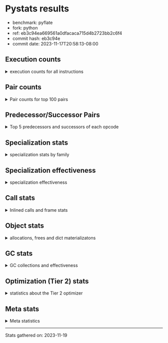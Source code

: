 
# Pystats results

- benchmark: pyflate
- fork: python
- ref: eb3c94ea669561a0dfacaca715d4b2723bb2c6f4
- commit hash: eb3c94e
- commit date: 2023-11-17T20:58:13-08:00

## Execution counts

<details>
<summary> execution counts for all instructions </summary>

|Name | Count | Self | Cumulative | Miss ratio | 
|---|---:|---:|---:|---:|
| LOAD_FAST | 866,089,720 | 22.6% | 22.6% |  |
| POP_JUMP_IF_FALSE | 278,345,100 | 7.3% | 29.9% |  |
| LOAD_CONST | 266,110,540 | 6.9% | 36.8% |  |
| LOAD_ATTR_INSTANCE_VALUE | 257,555,180 | 6.7% | 43.6% |  |
| COMPARE_OP_INT | 161,990,200 | 4.2% | 47.8% |  |
| BINARY_OP | 147,728,560 | 3.9% | 51.7% |  |
| LOAD_FAST_LOAD_FAST | 126,745,460 | 3.3% | 55.0% |  |
| SWAP | 124,784,320 | 3.3% | 58.2% |  |
| TO_BOOL_BOOL | 114,520,600 | 3.0% | 61.2% |  |
| COPY | 112,921,820 | 2.9% | 64.2% |  |
| ENTER_EXECUTOR | 111,133,260 | 2.9% | 67.1% |  |
| STORE_FAST | 110,580,680 | 2.9% | 70.0% |  |
| BINARY_OP_SUBTRACT_INT | 97,964,220 | 2.6% | 72.5% |  |
| BINARY_OP_ADD_INT | 92,625,620 | 2.4% | 74.9% |  |
| RESUME_CHECK | 86,106,840 | 2.2% | 77.2% | 0.0% |
| CALL_PY_EXACT_ARGS | 85,964,600 | 2.2% | 79.4% |  |
| RETURN_VALUE | 81,713,160 | 2.1% | 81.6% |  |
| LOAD_ATTR_METHOD_WITH_VALUES | 78,525,300 | 2.1% | 83.6% |  |
| POP_JUMP_IF_TRUE | 64,799,440 | 1.7% | 85.3% |  |
| BINARY_SUBSCR_LIST_INT | 64,462,060 | 1.7% | 87.0% |  |
| CALL_LIST_APPEND | 61,344,700 | 1.6% | 88.6% |  |
| STORE_SUBSCR_LIST_INT | 53,789,400 | 1.4% | 90.0% |  |
| STORE_ATTR_INSTANCE_VALUE | 46,240,980 | 1.2% | 91.2% |  |
| POP_TOP | 42,608,920 | 1.1% | 92.3% |  |
| LOAD_GLOBAL_BUILTIN | 35,904,960 | 0.9% | 93.2% |  |
| CALL_LEN | 29,801,160 | 0.8% | 94.0% |  |
| STORE_FAST_STORE_FAST | 26,987,600 | 0.7% | 94.7% |  |
| FOR_ITER | 26,922,820 | 0.7% | 95.4% |  |
| JUMP_BACKWARD | 26,922,500 | 0.7% | 96.1% |  |
| UNPACK_SEQUENCE_TWO_TUPLE | 26,917,320 | 0.7% | 96.8% |  |
| BINARY_SLICE | 24,352,660 | 0.6% | 97.5% |  |
| RETURN_CONST | 18,301,520 | 0.5% | 98.0% |  |
| UNARY_INVERT | 12,133,140 | 0.3% | 98.3% |  |
| LOAD_ATTR_METHOD_NO_DICT | 11,596,380 | 0.3% | 98.6% |  |
| LOAD_GLOBAL_MODULE | 7,445,520 | 0.2% | 98.8% |  |
| STORE_SLICE | 7,424,240 | 0.2% | 99.0% |  |
| NOP | 7,188,640 | 0.2% | 99.1% |  |
| JUMP_FORWARD | 6,697,060 | 0.2% | 99.3% |  |
| CALL_BUILTIN_O | 6,085,140 | 0.2% | 99.5% |  |
| LOAD_ATTR | 5,408,000 | 0.1% | 99.6% |  |
| TO_BOOL | 5,403,600 | 0.1% | 99.8% |  |
| CALL_METHOD_DESCRIPTOR_FAST | 5,401,620 | 0.1% | 99.9% |  |
| BINARY_SUBSCR | 2,140,900 | 0.1% | 100.0% |  |
| TO_BOOL_INT | 295,340 | 0.0% | 100.0% |  |
| GET_ITER | 247,660 | 0.0% | 100.0% |  |
| FOR_ITER_LIST | 242,260 | 0.0% | 100.0% |  |
| FOR_ITER_RANGE | 151,660 | 0.0% | 100.0% |  |
| BUILD_LIST | 82,120 | 0.0% | 100.0% |  |
| EXIT_INIT_CHECK | 71,120 | 0.0% | 100.0% |  |
| CALL_ALLOC_AND_ENTER_INIT | 71,120 | 0.0% | 100.0% |  |
| BUILD_TUPLE | 71,040 | 0.0% | 100.0% |  |
| INTERPRETER_EXIT | 70,640 | 0.0% | 100.0% |  |
| BINARY_OP_MULTIPLY_INT | 37,120 | 0.0% | 100.0% |  |
| CALL | 25,660 | 0.0% | 100.0% |  |
| CALL_BUILTIN_CLASS | 17,760 | 0.0% | 100.0% |  |
| CALL_BUILTIN_FAST | 11,960 | 0.0% | 100.0% |  |
| LIST_APPEND | 11,600 | 0.0% | 100.0% |  |
| LOAD_GLOBAL | 2,400 | 0.0% | 100.0% |  |
| COMPARE_OP | 1,860 | 0.0% | 100.0% |  |
| STORE_ATTR | 1,000 | 0.0% | 100.0% |  |
| RESUME | 540 | 0.0% | 100.0% | 18.5% |
| PUSH_NULL | 480 | 0.0% | 100.0% |  |
| CALL_KW | 480 | 0.0% | 100.0% |  |
| LOAD_DEREF | 240 | 0.0% | 100.0% |  |
| UNPACK_SEQUENCE | 240 | 0.0% | 100.0% |  |
| CALL_BUILTIN_FAST_WITH_KEYWORDS | 240 | 0.0% | 100.0% |  |
| LOAD_ATTR_MODULE | 240 | 0.0% | 100.0% |  |
| CALL_FUNCTION_EX | 160 | 0.0% | 100.0% |  |
| LOAD_FAST_AND_CLEAR | 160 | 0.0% | 100.0% |  |
| CALL_ISINSTANCE | 140 | 0.0% | 100.0% |  |
| CALL_METHOD_DESCRIPTOR_NOARGS | 120 | 0.0% | 100.0% |  |
| CALL_METHOD_DESCRIPTOR_O | 120 | 0.0% | 100.0% |  |
| STORE_SUBSCR | 80 | 0.0% | 100.0% |  |
| CALL_INTRINSIC_1 | 80 | 0.0% | 100.0% |  |
| COPY_FREE_VARS | 80 | 0.0% | 100.0% |  |
| LIST_EXTEND | 80 | 0.0% | 100.0% |  |
| LOAD_FAST_CHECK | 80 | 0.0% | 100.0% |  |
| BINARY_OP_SUBTRACT_FLOAT | 60 | 0.0% | 100.0% |  |
| COMPARE_OP_STR | 60 | 0.0% | 100.0% |  |


</details>

## Pair counts

<details>
<summary> Pair counts for top 100 pairs </summary>

|Pair | Count | Self | Cumulative | 
|---|---:|---:|---:|
| POP_JUMP_IF_FALSE LOAD_FAST | 225,297,800 | 5.9% | 5.9% |
| LOAD_FAST LOAD_ATTR_INSTANCE_VALUE | 187,501,180 | 4.9% | 10.8% |
| LOAD_ATTR_INSTANCE_VALUE LOAD_FAST | 144,448,380 | 3.8% | 14.6% |
| LOAD_FAST TO_BOOL_BOOL | 114,520,400 | 3.0% | 17.5% |
| TO_BOOL_BOOL POP_JUMP_IF_FALSE | 114,500,140 | 3.0% | 20.5% |
| COMPARE_OP_INT POP_JUMP_IF_FALSE | 104,667,720 | 2.7% | 23.3% |
| LOAD_FAST LOAD_CONST | 91,899,160 | 2.4% | 25.7% |
| CALL_PY_EXACT_ARGS RESUME_CHECK | 85,964,600 | 2.2% | 27.9% |
| STORE_FAST LOAD_FAST | 82,672,600 | 2.2% | 30.1% |
| LOAD_FAST LOAD_ATTR_METHOD_WITH_VALUES | 78,488,860 | 2.0% | 32.1% |
| LOAD_CONST BINARY_OP_ADD_INT | 77,146,700 | 2.0% | 34.1% |
| LOAD_FAST COMPARE_OP_INT | 68,054,320 | 1.8% | 35.9% |
| LOAD_ATTR_METHOD_WITH_VALUES LOAD_FAST | 67,517,120 | 1.8% | 37.7% |
| LOAD_CONST BINARY_OP_SUBTRACT_INT | 59,766,240 | 1.6% | 39.2% |
| ENTER_EXECUTOR POP_JUMP_IF_FALSE | 58,880,680 | 1.5% | 40.8% |
| LOAD_CONST LOAD_FAST | 57,589,120 | 1.5% | 42.3% |
| COMPARE_OP_INT POP_JUMP_IF_TRUE | 57,322,480 | 1.5% | 43.8% |
| ENTER_EXECUTOR CALL_LIST_APPEND | 49,659,500 | 1.3% | 45.1% |
| POP_JUMP_IF_TRUE ENTER_EXECUTOR | 47,507,860 | 1.2% | 46.3% |
| SWAP STORE_ATTR_INSTANCE_VALUE | 45,874,000 | 1.2% | 47.5% |
| LOAD_FAST COPY | 45,873,420 | 1.2% | 48.7% |
| COPY LOAD_ATTR_INSTANCE_VALUE | 45,873,180 | 1.2% | 49.9% |
| LOAD_FAST BINARY_OP | 45,628,820 | 1.2% | 51.1% |
| LOAD_FAST CALL_PY_EXACT_ARGS | 43,555,800 | 1.1% | 52.2% |
| BINARY_OP_ADD_INT SWAP | 43,101,020 | 1.1% | 53.4% |
| STORE_ATTR_INSTANCE_VALUE LOAD_FAST | 40,473,300 | 1.1% | 54.4% |
| RESUME_CHECK LOAD_CONST | 38,399,740 | 1.0% | 55.4% |
| LOAD_FAST BINARY_OP_SUBTRACT_INT | 38,160,540 | 1.0% | 56.4% |
| BINARY_OP LOAD_CONST | 38,154,600 | 1.0% | 57.4% |
| BINARY_OP_SUBTRACT_INT RETURN_VALUE | 38,154,520 | 1.0% | 58.4% |
| LOAD_GLOBAL_BUILTIN LOAD_FAST | 35,894,080 | 0.9% | 59.3% |
| BINARY_OP LOAD_FAST | 33,458,820 | 0.9% | 60.2% |
| RESUME_CHECK LOAD_FAST_LOAD_FAST | 31,430,480 | 0.8% | 61.0% |
| RETURN_VALUE STORE_FAST | 31,154,940 | 0.8% | 61.9% |
| POP_TOP LOAD_FAST | 30,091,560 | 0.8% | 62.6% |
| LOAD_FAST CALL_LEN | 29,800,980 | 0.8% | 63.4% |
| BINARY_OP_ADD_INT STORE_FAST | 29,091,500 | 0.8% | 64.2% |
| CALL_LIST_APPEND ENTER_EXECUTOR | 27,221,820 | 0.7% | 64.9% |
| UNPACK_SEQUENCE_TWO_TUPLE STORE_FAST_STORE_FAST | 26,916,860 | 0.7% | 65.6% |
| JUMP_BACKWARD FOR_ITER | 26,915,460 | 0.7% | 66.3% |
| FOR_ITER UNPACK_SEQUENCE_TWO_TUPLE | 26,915,120 | 0.7% | 67.0% |
| LOAD_FAST_LOAD_FAST BINARY_SUBSCR_LIST_INT | 26,895,040 | 0.7% | 67.7% |
| COPY COPY | 26,894,720 | 0.7% | 68.4% |
| LOAD_FAST_LOAD_FAST COPY | 26,894,720 | 0.7% | 69.1% |
| LOAD_FAST_LOAD_FAST LOAD_FAST_LOAD_FAST | 26,894,720 | 0.7% | 69.8% |
| STORE_FAST_STORE_FAST LOAD_FAST_LOAD_FAST | 26,894,720 | 0.7% | 70.5% |
| SWAP SWAP | 26,894,720 | 0.7% | 71.2% |
| BINARY_SUBSCR_LIST_INT LOAD_CONST | 26,894,700 | 0.7% | 71.9% |
| STORE_SUBSCR_LIST_INT JUMP_BACKWARD | 26,894,700 | 0.7% | 72.6% |
| STORE_SUBSCR_LIST_INT LOAD_FAST_LOAD_FAST | 26,894,700 | 0.7% | 73.3% |
| COPY BINARY_SUBSCR_LIST_INT | 26,894,680 | 0.7% | 74.0% |
| SWAP STORE_SUBSCR_LIST_INT | 26,894,680 | 0.7% | 74.7% |
| BINARY_SUBSCR_LIST_INT STORE_SUBSCR_LIST_INT | 26,894,680 | 0.7% | 75.4% |
| BINARY_OP_SUBTRACT_INT BINARY_OP | 26,033,920 | 0.7% | 76.1% |
| RETURN_VALUE BINARY_OP | 26,021,400 | 0.7% | 76.8% |
| LOAD_FAST LOAD_GLOBAL_BUILTIN | 24,407,640 | 0.6% | 77.4% |
| CALL_LEN COMPARE_OP_INT | 24,398,520 | 0.6% | 78.1% |
| LOAD_FAST LOAD_FAST | 24,383,360 | 0.6% | 78.7% |
| POP_JUMP_IF_FALSE ENTER_EXECUTOR | 24,264,980 | 0.6% | 79.3% |
| LOAD_FAST_LOAD_FAST LOAD_ATTR_INSTANCE_VALUE | 24,180,000 | 0.6% | 80.0% |
| LOAD_ATTR_INSTANCE_VALUE COMPARE_OP_INT | 24,176,040 | 0.6% | 80.6% |
| CALL_LIST_APPEND LOAD_FAST | 24,161,240 | 0.6% | 81.2% |
| LOAD_CONST COMPARE_OP_INT | 24,043,680 | 0.6% | 81.9% |
| LOAD_ATTR_INSTANCE_VALUE CALL_PY_EXACT_ARGS | 23,723,420 | 0.6% | 82.5% |
| RETURN_CONST POP_TOP | 18,230,320 | 0.5% | 83.0% |
| LOAD_FAST RETURN_VALUE | 17,666,680 | 0.5% | 83.4% |
| BINARY_OP SWAP | 17,534,820 | 0.5% | 83.9% |
| POP_JUMP_IF_TRUE LOAD_FAST | 17,269,520 | 0.5% | 84.3% |
| BINARY_OP STORE_FAST | 16,937,300 | 0.4% | 84.8% |
| RESUME_CHECK LOAD_FAST | 16,275,200 | 0.4% | 85.2% |
| POP_JUMP_IF_FALSE LOAD_CONST | 14,872,960 | 0.4% | 85.6% |
| BINARY_SLICE BINARY_OP | 14,848,480 | 0.4% | 86.0% |
| LOAD_ATTR_INSTANCE_VALUE STORE_FAST | 13,894,380 | 0.4% | 86.3% |
| BINARY_OP RETURN_VALUE | 13,888,360 | 0.4% | 86.7% |
| SWAP COPY | 13,258,800 | 0.3% | 87.0% |
| COPY COMPARE_OP_INT | 13,258,560 | 0.3% | 87.4% |
| LOAD_FAST_LOAD_FAST LOAD_FAST | 12,349,400 | 0.3% | 87.7% |
| RETURN_VALUE LOAD_FAST | 12,203,700 | 0.3% | 88.0% |
| UNARY_INVERT BINARY_OP | 12,133,140 | 0.3% | 88.3% |
| BINARY_OP UNARY_INVERT | 12,133,140 | 0.3% | 88.7% |
| BINARY_OP_SUBTRACT_INT SWAP | 12,133,120 | 0.3% | 89.0% |
| LOAD_ATTR_INSTANCE_VALUE BINARY_OP | 12,133,120 | 0.3% | 89.3% |
| STORE_FAST LOAD_CONST | 12,115,400 | 0.3% | 89.6% |
| LOAD_FAST SWAP | 11,862,640 | 0.3% | 89.9% |
| RETURN_VALUE POP_TOP | 11,861,920 | 0.3% | 90.2% |
| POP_TOP RETURN_VALUE | 11,861,680 | 0.3% | 90.5% |
| SWAP POP_TOP | 11,861,680 | 0.3% | 90.8% |
| LOAD_ATTR_INSTANCE_VALUE SWAP | 11,861,660 | 0.3% | 91.2% |
| LOAD_FAST LOAD_ATTR_METHOD_NO_DICT | 11,595,980 | 0.3% | 91.5% |
| LOAD_ATTR_METHOD_NO_DICT LOAD_FAST | 11,594,320 | 0.3% | 91.8% |
| LOAD_ATTR_INSTANCE_VALUE LOAD_CONST | 10,804,000 | 0.3% | 92.0% |
| LOAD_ATTR_INSTANCE_VALUE LOAD_GLOBAL_BUILTIN | 10,803,080 | 0.3% | 92.3% |
| LOAD_CONST BINARY_OP | 10,100,660 | 0.3% | 92.6% |
| BINARY_OP_ADD_INT BINARY_SLICE | 9,503,620 | 0.2% | 92.8% |
| LOAD_FAST_LOAD_FAST LOAD_CONST | 8,820,340 | 0.2% | 93.1% |
| LOAD_CONST LOAD_CONST | 7,431,140 | 0.2% | 93.3% |
| LOAD_CONST BINARY_SLICE | 7,424,720 | 0.2% | 93.5% |
| BINARY_SUBSCR_LIST_INT STORE_FAST | 7,424,580 | 0.2% | 93.7% |
| BINARY_SLICE LOAD_FAST | 7,424,240 | 0.2% | 93.8% |
| STORE_SLICE RETURN_CONST | 7,424,240 | 0.2% | 94.0% |


</details>

## Predecessor/Successor Pairs

<details>
<summary> Top 5 predecessors and successors of each opcode </summary>

### BINARY_SLICE

<details>
<summary> Successors and predecessors for BINARY_SLICE </summary>

|Predecessors | Count | Percentage | 
|---|---:|---:|
| BINARY_OP_ADD_INT | 9,503,620 | 39.0% |
| LOAD_CONST | 7,424,720 | 30.5% |
| LOAD_FAST | 7,424,240 | 30.5% |
| BINARY_OP | 80 | 0.0% |

|Successors | Count | Percentage | 
|---|---:|---:|
| BINARY_OP | 14,848,480 | 61.0% |
| LOAD_FAST | 7,424,240 | 30.5% |
| CALL_LIST_APPEND | 712,700 | 2.9% |
| CALL_BUILTIN_O | 683,320 | 2.8% |
| LOAD_GLOBAL_BUILTIN | 683,320 | 2.8% |


</details>

### STORE_SLICE

<details>
<summary> Successors and predecessors for STORE_SLICE </summary>

|Predecessors | Count | Percentage | 
|---|---:|---:|
| LOAD_CONST | 7,424,240 | 100.0% |

|Successors | Count | Percentage | 
|---|---:|---:|
| RETURN_CONST | 7,424,240 | 100.0% |


</details>

### CACHE

<details>
<summary> Successors and predecessors for CACHE </summary>

|Successors | Count | Percentage | 
|---|---:|---:|
| RESUME_CHECK | 70,560 | 99.9% |
| RESUME | 80 | 0.1% |


</details>

### BINARY_SUBSCR

<details>
<summary> Successors and predecessors for BINARY_SUBSCR </summary>

|Predecessors | Count | Percentage | 
|---|---:|---:|
| BINARY_OP_ADD_INT | 2,138,580 | 99.9% |
| BINARY_SUBSCR | 1,120 | 0.1% |
| LOAD_FAST_LOAD_FAST | 480 | 0.0% |
| LOAD_FAST | 440 | 0.0% |
| LOAD_CONST | 120 | 0.0% |

|Successors | Count | Percentage | 
|---|---:|---:|
| SWAP | 1,396,160 | 65.2% |
| COMPARE_OP_INT | 742,440 | 34.7% |
| BINARY_SUBSCR | 1,120 | 0.1% |
| LOAD_FAST | 420 | 0.0% |
| CALL_LIST_APPEND | 360 | 0.0% |


</details>

### EXIT_INIT_CHECK

<details>
<summary> Successors and predecessors for EXIT_INIT_CHECK </summary>

|Predecessors | Count | Percentage | 
|---|---:|---:|
| RETURN_CONST | 71,120 | 100.0% |

|Successors | Count | Percentage | 
|---|---:|---:|
| RETURN_VALUE | 71,120 | 100.0% |


</details>

### GET_ITER

<details>
<summary> Successors and predecessors for GET_ITER </summary>

|Predecessors | Count | Percentage | 
|---|---:|---:|
| LOAD_ATTR_INSTANCE_VALUE | 238,820 | 96.4% |
| CALL_BUILTIN_CLASS | 7,960 | 3.2% |
| BINARY_SLICE | 480 | 0.2% |
| CALL | 180 | 0.1% |
| LOAD_FAST | 160 | 0.1% |

|Successors | Count | Percentage | 
|---|---:|---:|
| FOR_ITER_LIST | 239,340 | 96.6% |
| FOR_ITER_RANGE | 7,900 | 3.2% |
| FOR_ITER | 340 | 0.1% |
| LOAD_FAST_AND_CLEAR | 80 | 0.0% |


</details>

### INTERPRETER_EXIT

<details>
<summary> Successors and predecessors for INTERPRETER_EXIT </summary>

|Predecessors | Count | Percentage | 
|---|---:|---:|
| RETURN_VALUE | 70,560 | 99.9% |
| RETURN_CONST | 80 | 0.1% |


</details>

### NOP

<details>
<summary> Successors and predecessors for NOP </summary>

|Predecessors | Count | Percentage | 
|---|---:|---:|
| CALL_LIST_APPEND | 7,186,940 | 100.0% |
| POP_JUMP_IF_FALSE | 1,120 | 0.0% |
| JUMP_BACKWARD | 320 | 0.0% |
| STORE_FAST | 160 | 0.0% |
| POP_TOP | 100 | 0.0% |

|Successors | Count | Percentage | 
|---|---:|---:|
| ENTER_EXECUTOR | 7,186,620 | 100.0% |
| LOAD_FAST | 1,600 | 0.0% |
| JUMP_BACKWARD | 340 | 0.0% |
| LOAD_DEREF | 80 | 0.0% |


</details>

### POP_TOP

<details>
<summary> Successors and predecessors for POP_TOP </summary>

|Predecessors | Count | Percentage | 
|---|---:|---:|
| RETURN_CONST | 18,230,320 | 42.8% |
| RETURN_VALUE | 11,861,920 | 27.8% |
| SWAP | 11,861,680 | 27.8% |
| POP_JUMP_IF_FALSE | 653,620 | 1.5% |
| CALL_KW | 480 | 0.0% |

|Successors | Count | Percentage | 
|---|---:|---:|
| LOAD_FAST | 30,091,560 | 70.6% |
| RETURN_VALUE | 11,861,680 | 27.8% |
| JUMP_FORWARD | 654,260 | 1.5% |
| RETURN_CONST | 560 | 0.0% |
| LOAD_FAST_LOAD_FAST | 480 | 0.0% |


</details>

### PUSH_NULL

<details>
<summary> Successors and predecessors for PUSH_NULL </summary>

|Predecessors | Count | Percentage | 
|---|---:|---:|
| LOAD_ATTR_MODULE | 240 | 50.0% |
| LOAD_DEREF | 160 | 33.3% |
| LOAD_ATTR | 80 | 16.7% |

|Successors | Count | Percentage | 
|---|---:|---:|
| CALL | 240 | 50.0% |
| LOAD_FAST | 160 | 33.3% |
| LOAD_FAST_CHECK | 80 | 16.7% |


</details>

### RETURN_VALUE

<details>
<summary> Successors and predecessors for RETURN_VALUE </summary>

|Predecessors | Count | Percentage | 
|---|---:|---:|
| BINARY_OP_SUBTRACT_INT | 38,154,520 | 46.7% |
| LOAD_FAST | 17,666,680 | 21.6% |
| BINARY_OP | 13,888,360 | 17.0% |
| POP_TOP | 11,861,680 | 14.5% |
| EXIT_INIT_CHECK | 71,120 | 0.1% |

|Successors | Count | Percentage | 
|---|---:|---:|
| STORE_FAST | 31,154,940 | 38.1% |
| BINARY_OP | 26,021,400 | 31.8% |
| LOAD_FAST | 12,203,700 | 14.9% |
| POP_TOP | 11,861,920 | 14.5% |
| TO_BOOL_INT | 292,480 | 0.4% |


</details>

### STORE_SUBSCR

<details>
<summary> Successors and predecessors for STORE_SUBSCR </summary>

|Predecessors | Count | Percentage | 
|---|---:|---:|
| SWAP | 40 | 50.0% |
| BINARY_SUBSCR | 20 | 25.0% |
| BINARY_SUBSCR_LIST_INT | 20 | 25.0% |

|Successors | Count | Percentage | 
|---|---:|---:|
| STORE_SUBSCR_LIST_INT | 40 | 50.0% |
| JUMP_BACKWARD | 20 | 25.0% |
| LOAD_FAST_LOAD_FAST | 20 | 25.0% |


</details>

### TO_BOOL

<details>
<summary> Successors and predecessors for TO_BOOL </summary>

|Predecessors | Count | Percentage | 
|---|---:|---:|
| LOAD_FAST | 5,401,780 | 100.0% |
| TO_BOOL | 1,500 | 0.0% |
| RETURN_VALUE | 160 | 0.0% |
| BINARY_OP | 80 | 0.0% |
| CALL | 40 | 0.0% |

|Successors | Count | Percentage | 
|---|---:|---:|
| POP_JUMP_IF_TRUE | 5,401,600 | 100.0% |
| TO_BOOL | 1,500 | 0.0% |
| POP_JUMP_IF_FALSE | 240 | 0.0% |
| TO_BOOL_INT | 180 | 0.0% |
| TO_BOOL_BOOL | 80 | 0.0% |


</details>

### UNARY_INVERT

<details>
<summary> Successors and predecessors for UNARY_INVERT </summary>

|Predecessors | Count | Percentage | 
|---|---:|---:|
| BINARY_OP | 12,133,140 | 100.0% |

|Successors | Count | Percentage | 
|---|---:|---:|
| BINARY_OP | 12,133,140 | 100.0% |


</details>

### BINARY_OP

<details>
<summary> Successors and predecessors for BINARY_OP </summary>

|Predecessors | Count | Percentage | 
|---|---:|---:|
| LOAD_FAST | 45,628,820 | 30.9% |
| BINARY_OP_SUBTRACT_INT | 26,033,920 | 17.6% |
| RETURN_VALUE | 26,021,400 | 17.6% |
| BINARY_SLICE | 14,848,480 | 10.1% |
| UNARY_INVERT | 12,133,140 | 8.2% |

|Successors | Count | Percentage | 
|---|---:|---:|
| LOAD_CONST | 38,154,600 | 25.8% |
| LOAD_FAST | 33,458,820 | 22.6% |
| SWAP | 17,534,820 | 11.9% |
| STORE_FAST | 16,937,300 | 11.5% |
| RETURN_VALUE | 13,888,360 | 9.4% |


</details>

### BUILD_LIST

<details>
<summary> Successors and predecessors for BUILD_LIST </summary>

|Predecessors | Count | Percentage | 
|---|---:|---:|
| LOAD_FAST_LOAD_FAST | 71,040 | 86.5% |
| CALL_BUILTIN_CLASS | 8,700 | 10.6% |
| STORE_FAST | 680 | 0.8% |
| RESUME_CHECK | 580 | 0.7% |
| BUILD_TUPLE | 480 | 0.6% |

|Successors | Count | Percentage | 
|---|---:|---:|
| BINARY_OP | 80,240 | 97.7% |
| STORE_FAST | 1,560 | 1.9% |
| LOAD_CONST | 80 | 0.1% |
| LOAD_DEREF | 80 | 0.1% |
| SWAP | 80 | 0.1% |


</details>

### BUILD_TUPLE

<details>
<summary> Successors and predecessors for BUILD_TUPLE </summary>

|Predecessors | Count | Percentage | 
|---|---:|---:|
| LOAD_ATTR_INSTANCE_VALUE | 70,540 | 99.3% |
| LOAD_CONST | 480 | 0.7% |
| LOAD_ATTR | 20 | 0.0% |

|Successors | Count | Percentage | 
|---|---:|---:|
| RETURN_VALUE | 70,560 | 99.3% |
| BUILD_LIST | 480 | 0.7% |


</details>

### CALL

<details>
<summary> Successors and predecessors for CALL </summary>

|Predecessors | Count | Percentage | 
|---|---:|---:|
| ENTER_EXECUTOR | 20,080 | 78.3% |
| LOAD_FAST | 2,160 | 8.4% |
| LOAD_CONST | 1,080 | 4.2% |
| CALL | 520 | 2.0% |
| CALL_BUILTIN_FAST | 380 | 1.5% |

|Successors | Count | Percentage | 
|---|---:|---:|
| CALL_LIST_APPEND | 20,620 | 80.4% |
| CALL_PY_EXACT_ARGS | 860 | 3.4% |
| CALL_BUILTIN_CLASS | 740 | 2.9% |
| CALL | 520 | 2.0% |
| RESUME_CHECK | 440 | 1.7% |


</details>

### CALL_FUNCTION_EX

<details>
<summary> Successors and predecessors for CALL_FUNCTION_EX </summary>

|Predecessors | Count | Percentage | 
|---|---:|---:|
| CALL_INTRINSIC_1 | 80 | 50.0% |
| LOAD_FAST | 80 | 50.0% |

|Successors | Count | Percentage | 
|---|---:|---:|
| COPY_FREE_VARS | 80 | 50.0% |
| RESUME_CHECK | 60 | 37.5% |
| RESUME | 20 | 12.5% |


</details>

### CALL_INTRINSIC_1

<details>
<summary> Successors and predecessors for CALL_INTRINSIC_1 </summary>

|Predecessors | Count | Percentage | 
|---|---:|---:|
| LIST_EXTEND | 80 | 100.0% |

|Successors | Count | Percentage | 
|---|---:|---:|
| CALL_FUNCTION_EX | 80 | 100.0% |


</details>

### CALL_KW

<details>
<summary> Successors and predecessors for CALL_KW </summary>

|Predecessors | Count | Percentage | 
|---|---:|---:|
| LOAD_CONST | 480 | 100.0% |

|Successors | Count | Percentage | 
|---|---:|---:|
| POP_TOP | 480 | 100.0% |


</details>

### COMPARE_OP

<details>
<summary> Successors and predecessors for COMPARE_OP </summary>

|Predecessors | Count | Percentage | 
|---|---:|---:|
| LOAD_CONST | 840 | 45.2% |
| COPY | 240 | 12.9% |
| LOAD_FAST | 160 | 8.6% |
| CALL | 100 | 5.4% |
| LOAD_ATTR | 100 | 5.4% |

|Successors | Count | Percentage | 
|---|---:|---:|
| POP_JUMP_IF_FALSE | 920 | 49.5% |
| COMPARE_OP_INT | 760 | 40.9% |
| POP_JUMP_IF_TRUE | 100 | 5.4% |
| COMPARE_OP | 60 | 3.2% |
| COMPARE_OP_STR | 20 | 1.1% |


</details>

### COPY

<details>
<summary> Successors and predecessors for COPY </summary>

|Predecessors | Count | Percentage | 
|---|---:|---:|
| LOAD_FAST | 45,873,420 | 40.6% |
| COPY | 26,894,720 | 23.8% |
| LOAD_FAST_LOAD_FAST | 26,894,720 | 23.8% |
| SWAP | 13,258,800 | 11.7% |
| RETURN_VALUE | 80 | 0.0% |

|Successors | Count | Percentage | 
|---|---:|---:|
| LOAD_ATTR_INSTANCE_VALUE | 45,873,180 | 40.6% |
| COPY | 26,894,720 | 23.8% |
| BINARY_SUBSCR_LIST_INT | 26,894,680 | 23.8% |
| COMPARE_OP_INT | 13,258,560 | 11.7% |
| COMPARE_OP | 240 | 0.0% |


</details>

### COPY_FREE_VARS

<details>
<summary> Successors and predecessors for COPY_FREE_VARS </summary>

|Predecessors | Count | Percentage | 
|---|---:|---:|
| CALL_FUNCTION_EX | 80 | 100.0% |

|Successors | Count | Percentage | 
|---|---:|---:|
| RESUME_CHECK | 60 | 75.0% |
| RESUME | 20 | 25.0% |


</details>

### ENTER_EXECUTOR

<details>
<summary> Successors and predecessors for ENTER_EXECUTOR </summary>

|Predecessors | Count | Percentage | 
|---|---:|---:|
| POP_JUMP_IF_TRUE | 47,507,860 | 42.7% |
| CALL_LIST_APPEND | 27,221,820 | 24.5% |
| POP_JUMP_IF_FALSE | 24,264,980 | 21.8% |
| NOP | 7,186,620 | 6.5% |
| STORE_FAST | 4,750,900 | 4.3% |

|Successors | Count | Percentage | 
|---|---:|---:|
| POP_JUMP_IF_FALSE | 58,880,680 | 53.0% |
| CALL_LIST_APPEND | 49,659,500 | 44.7% |
| POP_JUMP_IF_TRUE | 2,054,800 | 1.8% |
| FOR_ITER_RANGE | 141,440 | 0.1% |
| ENTER_EXECUTOR | 125,320 | 0.1% |


</details>

### FOR_ITER

<details>
<summary> Successors and predecessors for FOR_ITER </summary>

|Predecessors | Count | Percentage | 
|---|---:|---:|
| JUMP_BACKWARD | 26,915,460 | 100.0% |
| FOR_ITER | 6,940 | 0.0% |
| GET_ITER | 340 | 0.0% |
| SWAP | 80 | 0.0% |

|Successors | Count | Percentage | 
|---|---:|---:|
| UNPACK_SEQUENCE_TWO_TUPLE | 26,915,120 | 100.0% |
| FOR_ITER | 6,940 | 0.0% |
| STORE_FAST | 320 | 0.0% |
| FOR_ITER_RANGE | 160 | 0.0% |
| UNPACK_SEQUENCE | 100 | 0.0% |


</details>

### JUMP_BACKWARD

<details>
<summary> Successors and predecessors for JUMP_BACKWARD </summary>

|Predecessors | Count | Percentage | 
|---|---:|---:|
| STORE_SUBSCR_LIST_INT | 26,894,700 | 99.9% |
| LIST_APPEND | 11,600 | 0.0% |
| POP_JUMP_IF_TRUE | 9,900 | 0.0% |
| POP_JUMP_IF_FALSE | 2,040 | 0.0% |
| CALL_LIST_APPEND | 1,600 | 0.0% |

|Successors | Count | Percentage | 
|---|---:|---:|
| FOR_ITER | 26,915,460 | 100.0% |
| FOR_ITER_RANGE | 2,160 | 0.0% |
| FOR_ITER_LIST | 1,820 | 0.0% |
| LOAD_FAST | 1,360 | 0.0% |
| LOAD_FAST_LOAD_FAST | 960 | 0.0% |


</details>

### JUMP_FORWARD

<details>
<summary> Successors and predecessors for JUMP_FORWARD </summary>

|Predecessors | Count | Percentage | 
|---|---:|---:|
| POP_JUMP_IF_FALSE | 5,359,360 | 80.0% |
| STORE_FAST | 683,440 | 10.2% |
| POP_TOP | 654,260 | 9.8% |

|Successors | Count | Percentage | 
|---|---:|---:|
| LOAD_FAST | 6,696,740 | 100.0% |
| BUILD_LIST | 80 | 0.0% |
| JUMP_BACKWARD | 80 | 0.0% |
| LOAD_CONST | 80 | 0.0% |
| LOAD_GLOBAL | 40 | 0.0% |


</details>

### LIST_APPEND

<details>
<summary> Successors and predecessors for LIST_APPEND </summary>

|Predecessors | Count | Percentage | 
|---|---:|---:|
| CALL_BUILTIN_FAST | 11,580 | 99.8% |
| CALL | 20 | 0.2% |

|Successors | Count | Percentage | 
|---|---:|---:|
| JUMP_BACKWARD | 11,600 | 100.0% |


</details>

### LIST_EXTEND

<details>
<summary> Successors and predecessors for LIST_EXTEND </summary>

|Predecessors | Count | Percentage | 
|---|---:|---:|
| LOAD_DEREF | 80 | 100.0% |

|Successors | Count | Percentage | 
|---|---:|---:|
| CALL_INTRINSIC_1 | 80 | 100.0% |


</details>

### LOAD_ATTR

<details>
<summary> Successors and predecessors for LOAD_ATTR </summary>

|Predecessors | Count | Percentage | 
|---|---:|---:|
| LOAD_ATTR_INSTANCE_VALUE | 5,401,560 | 99.9% |
| LOAD_FAST | 3,080 | 0.1% |
| LOAD_ATTR | 1,680 | 0.0% |
| LOAD_GLOBAL_MODULE | 1,000 | 0.0% |
| COPY | 240 | 0.0% |

|Successors | Count | Percentage | 
|---|---:|---:|
| LOAD_FAST | 5,402,340 | 99.9% |
| LOAD_ATTR | 1,680 | 0.0% |
| LOAD_CONST | 980 | 0.0% |
| LOAD_ATTR_INSTANCE_VALUE | 820 | 0.0% |
| LOAD_ATTR_METHOD_WITH_VALUES | 640 | 0.0% |


</details>

### LOAD_CONST

<details>
<summary> Successors and predecessors for LOAD_CONST </summary>

|Predecessors | Count | Percentage | 
|---|---:|---:|
| LOAD_FAST | 91,899,160 | 34.5% |
| RESUME_CHECK | 38,399,740 | 14.4% |
| BINARY_OP | 38,154,600 | 14.3% |
| BINARY_SUBSCR_LIST_INT | 26,894,700 | 10.1% |
| POP_JUMP_IF_FALSE | 14,872,960 | 5.6% |

|Successors | Count | Percentage | 
|---|---:|---:|
| BINARY_OP_ADD_INT | 77,146,700 | 29.0% |
| BINARY_OP_SUBTRACT_INT | 59,766,240 | 22.5% |
| LOAD_FAST | 57,589,120 | 21.6% |
| COMPARE_OP_INT | 24,043,680 | 9.0% |
| BINARY_OP | 10,100,660 | 3.8% |


</details>

### LOAD_DEREF

<details>
<summary> Successors and predecessors for LOAD_DEREF </summary>

|Predecessors | Count | Percentage | 
|---|---:|---:|
| NOP | 80 | 33.3% |
| BUILD_LIST | 80 | 33.3% |
| RESUME_CHECK | 60 | 25.0% |
| RESUME | 20 | 8.3% |

|Successors | Count | Percentage | 
|---|---:|---:|
| PUSH_NULL | 160 | 66.7% |
| LIST_EXTEND | 80 | 33.3% |


</details>

### LOAD_FAST

<details>
<summary> Successors and predecessors for LOAD_FAST </summary>

|Predecessors | Count | Percentage | 
|---|---:|---:|
| POP_JUMP_IF_FALSE | 225,297,800 | 26.0% |
| LOAD_ATTR_INSTANCE_VALUE | 144,448,380 | 16.7% |
| STORE_FAST | 82,672,600 | 9.5% |
| LOAD_ATTR_METHOD_WITH_VALUES | 67,517,120 | 7.8% |
| LOAD_CONST | 57,589,120 | 6.6% |

|Successors | Count | Percentage | 
|---|---:|---:|
| LOAD_ATTR_INSTANCE_VALUE | 187,501,180 | 21.6% |
| TO_BOOL_BOOL | 114,520,400 | 13.2% |
| LOAD_CONST | 91,899,160 | 10.6% |
| LOAD_ATTR_METHOD_WITH_VALUES | 78,488,860 | 9.1% |
| COMPARE_OP_INT | 68,054,320 | 7.9% |


</details>

### LOAD_FAST_AND_CLEAR

<details>
<summary> Successors and predecessors for LOAD_FAST_AND_CLEAR </summary>

|Predecessors | Count | Percentage | 
|---|---:|---:|
| GET_ITER | 80 | 50.0% |
| LOAD_FAST_AND_CLEAR | 80 | 50.0% |

|Successors | Count | Percentage | 
|---|---:|---:|
| LOAD_FAST_AND_CLEAR | 80 | 50.0% |
| SWAP | 80 | 50.0% |


</details>

### LOAD_FAST_CHECK

<details>
<summary> Successors and predecessors for LOAD_FAST_CHECK </summary>

|Predecessors | Count | Percentage | 
|---|---:|---:|
| PUSH_NULL | 80 | 100.0% |

|Successors | Count | Percentage | 
|---|---:|---:|
| CALL | 40 | 50.0% |
| CALL_BUILTIN_FAST_WITH_KEYWORDS | 40 | 50.0% |


</details>

### LOAD_FAST_LOAD_FAST

<details>
<summary> Successors and predecessors for LOAD_FAST_LOAD_FAST </summary>

|Predecessors | Count | Percentage | 
|---|---:|---:|
| RESUME_CHECK | 31,430,480 | 24.8% |
| LOAD_FAST_LOAD_FAST | 26,894,720 | 21.2% |
| STORE_FAST_STORE_FAST | 26,894,720 | 21.2% |
| STORE_SUBSCR_LIST_INT | 26,894,700 | 21.2% |
| BINARY_OP | 7,424,240 | 5.9% |

|Successors | Count | Percentage | 
|---|---:|---:|
| BINARY_SUBSCR_LIST_INT | 26,895,040 | 21.2% |
| COPY | 26,894,720 | 21.2% |
| LOAD_FAST_LOAD_FAST | 26,894,720 | 21.2% |
| LOAD_ATTR_INSTANCE_VALUE | 24,180,000 | 19.1% |
| LOAD_FAST | 12,349,400 | 9.7% |


</details>

### LOAD_GLOBAL

<details>
<summary> Successors and predecessors for LOAD_GLOBAL </summary>

|Predecessors | Count | Percentage | 
|---|---:|---:|
| STORE_FAST | 800 | 33.3% |
| LOAD_FAST | 320 | 13.3% |
| POP_JUMP_IF_FALSE | 240 | 10.0% |
| LOAD_ATTR | 100 | 4.2% |
| LOAD_GLOBAL | 100 | 4.2% |

|Successors | Count | Percentage | 
|---|---:|---:|
| LOAD_GLOBAL_BUILTIN | 740 | 30.8% |
| LOAD_FAST | 680 | 28.3% |
| LOAD_GLOBAL_MODULE | 460 | 19.2% |
| LOAD_FAST_LOAD_FAST | 160 | 6.7% |
| LOAD_ATTR | 120 | 5.0% |


</details>

### POP_JUMP_IF_FALSE

<details>
<summary> Successors and predecessors for POP_JUMP_IF_FALSE </summary>

|Predecessors | Count | Percentage | 
|---|---:|---:|
| TO_BOOL_BOOL | 114,500,140 | 41.1% |
| COMPARE_OP_INT | 104,667,720 | 37.6% |
| ENTER_EXECUTOR | 58,880,680 | 21.2% |
| TO_BOOL_INT | 295,340 | 0.1% |
| COMPARE_OP | 920 | 0.0% |

|Successors | Count | Percentage | 
|---|---:|---:|
| LOAD_FAST | 225,297,800 | 80.9% |
| ENTER_EXECUTOR | 24,264,980 | 8.7% |
| LOAD_CONST | 14,872,960 | 5.3% |
| RETURN_CONST | 5,402,160 | 1.9% |
| JUMP_FORWARD | 5,359,360 | 1.9% |


</details>

### POP_JUMP_IF_TRUE

<details>
<summary> Successors and predecessors for POP_JUMP_IF_TRUE </summary>

|Predecessors | Count | Percentage | 
|---|---:|---:|
| COMPARE_OP_INT | 57,322,480 | 88.5% |
| TO_BOOL | 5,401,600 | 8.3% |
| ENTER_EXECUTOR | 2,054,800 | 3.2% |
| TO_BOOL_BOOL | 20,460 | 0.0% |
| COMPARE_OP | 100 | 0.0% |

|Successors | Count | Percentage | 
|---|---:|---:|
| ENTER_EXECUTOR | 47,507,860 | 73.3% |
| LOAD_FAST | 17,269,520 | 26.7% |
| LOAD_GLOBAL_MODULE | 11,600 | 0.0% |
| JUMP_BACKWARD | 9,900 | 0.0% |
| POP_TOP | 480 | 0.0% |


</details>

### RETURN_CONST

<details>
<summary> Successors and predecessors for RETURN_CONST </summary>

|Predecessors | Count | Percentage | 
|---|---:|---:|
| STORE_SLICE | 7,424,240 | 40.6% |
| STORE_ATTR_INSTANCE_VALUE | 5,473,500 | 29.9% |
| POP_JUMP_IF_FALSE | 5,402,160 | 29.5% |
| FOR_ITER_LIST | 960 | 0.0% |
| POP_TOP | 560 | 0.0% |

|Successors | Count | Percentage | 
|---|---:|---:|
| POP_TOP | 18,230,320 | 99.6% |
| EXIT_INIT_CHECK | 71,120 | 0.4% |
| INTERPRETER_EXIT | 80 | 0.0% |


</details>

### STORE_ATTR

<details>
<summary> Successors and predecessors for STORE_ATTR </summary>

|Predecessors | Count | Percentage | 
|---|---:|---:|
| LOAD_FAST | 560 | 56.0% |
| SWAP | 240 | 24.0% |
| LOAD_FAST_LOAD_FAST | 200 | 20.0% |

|Successors | Count | Percentage | 
|---|---:|---:|
| STORE_ATTR_INSTANCE_VALUE | 500 | 50.0% |
| LOAD_FAST | 220 | 22.0% |
| LOAD_CONST | 100 | 10.0% |
| RETURN_CONST | 100 | 10.0% |
| JUMP_BACKWARD | 40 | 4.0% |


</details>

### STORE_FAST

<details>
<summary> Successors and predecessors for STORE_FAST </summary>

|Predecessors | Count | Percentage | 
|---|---:|---:|
| RETURN_VALUE | 31,154,940 | 28.2% |
| BINARY_OP_ADD_INT | 29,091,500 | 26.3% |
| BINARY_OP | 16,937,300 | 15.3% |
| LOAD_ATTR_INSTANCE_VALUE | 13,894,380 | 12.6% |
| BINARY_SUBSCR_LIST_INT | 7,424,580 | 6.7% |

|Successors | Count | Percentage | 
|---|---:|---:|
| LOAD_FAST | 82,672,600 | 74.8% |
| LOAD_CONST | 12,115,400 | 11.0% |
| LOAD_GLOBAL_MODULE | 7,187,800 | 6.5% |
| ENTER_EXECUTOR | 4,750,900 | 4.3% |
| LOAD_FAST_LOAD_FAST | 3,159,560 | 2.9% |


</details>

### STORE_FAST_STORE_FAST

<details>
<summary> Successors and predecessors for STORE_FAST_STORE_FAST </summary>

|Predecessors | Count | Percentage | 
|---|---:|---:|
| UNPACK_SEQUENCE_TWO_TUPLE | 26,916,860 | 99.7% |
| LOAD_FAST_LOAD_FAST | 70,560 | 0.3% |
| UNPACK_SEQUENCE | 100 | 0.0% |
| COPY | 80 | 0.0% |

|Successors | Count | Percentage | 
|---|---:|---:|
| LOAD_FAST_LOAD_FAST | 26,894,720 | 99.7% |
| LOAD_FAST | 92,800 | 0.3% |
| BUILD_LIST | 80 | 0.0% |


</details>

### SWAP

<details>
<summary> Successors and predecessors for SWAP </summary>

|Predecessors | Count | Percentage | 
|---|---:|---:|
| BINARY_OP_ADD_INT | 43,101,020 | 34.5% |
| SWAP | 26,894,720 | 21.6% |
| BINARY_OP | 17,534,820 | 14.1% |
| BINARY_OP_SUBTRACT_INT | 12,133,120 | 9.7% |
| LOAD_FAST | 11,862,640 | 9.5% |

|Successors | Count | Percentage | 
|---|---:|---:|
| STORE_ATTR_INSTANCE_VALUE | 45,874,000 | 36.8% |
| SWAP | 26,894,720 | 21.6% |
| STORE_SUBSCR_LIST_INT | 26,894,680 | 21.6% |
| COPY | 13,258,800 | 10.6% |
| POP_TOP | 11,861,680 | 9.5% |


</details>

### UNPACK_SEQUENCE

<details>
<summary> Successors and predecessors for UNPACK_SEQUENCE </summary>

|Predecessors | Count | Percentage | 
|---|---:|---:|
| FOR_ITER | 100 | 41.7% |
| LOAD_CONST | 80 | 33.3% |
| BINARY_SUBSCR | 20 | 8.3% |
| BINARY_SUBSCR_LIST_INT | 20 | 8.3% |
| FOR_ITER_LIST | 20 | 8.3% |

|Successors | Count | Percentage | 
|---|---:|---:|
| UNPACK_SEQUENCE_TWO_TUPLE | 120 | 50.0% |
| STORE_FAST_STORE_FAST | 100 | 41.7% |
| LOAD_FAST | 20 | 8.3% |


</details>

### RESUME

<details>
<summary> Successors and predecessors for RESUME </summary>

|Predecessors | Count | Percentage | 
|---|---:|---:|
| CALL | 420 | 77.8% |
| CACHE | 80 | 14.8% |
| CALL_FUNCTION_EX | 20 | 3.7% |
| COPY_FREE_VARS | 20 | 3.7% |

|Successors | Count | Percentage | 
|---|---:|---:|
| LOAD_FAST | 180 | 33.3% |
| LOAD_CONST | 100 | 18.5% |
| LOAD_GLOBAL | 100 | 18.5% |
| LOAD_FAST_LOAD_FAST | 80 | 14.8% |
| BUILD_LIST | 60 | 11.1% |


</details>

### BINARY_OP_ADD_INT

<details>
<summary> Successors and predecessors for BINARY_OP_ADD_INT </summary>

|Predecessors | Count | Percentage | 
|---|---:|---:|
| LOAD_CONST | 77,146,700 | 83.3% |
| CALL_BUILTIN_O | 5,401,540 | 5.8% |
| CALL_LEN | 5,401,540 | 5.8% |
| BINARY_OP | 4,675,020 | 5.0% |
| ENTER_EXECUTOR | 820 | 0.0% |

|Successors | Count | Percentage | 
|---|---:|---:|
| SWAP | 43,101,020 | 46.5% |
| STORE_FAST | 29,091,500 | 31.4% |
| BINARY_SLICE | 9,503,620 | 10.3% |
| LOAD_CONST | 7,424,220 | 8.0% |
| BINARY_SUBSCR | 2,138,580 | 2.3% |


</details>

### BINARY_OP_MULTIPLY_INT

<details>
<summary> Successors and predecessors for BINARY_OP_MULTIPLY_INT </summary>

|Predecessors | Count | Percentage | 
|---|---:|---:|
| LOAD_CONST | 37,100 | 99.9% |
| BINARY_OP | 20 | 0.1% |

|Successors | Count | Percentage | 
|---|---:|---:|
| LOAD_CONST | 37,120 | 100.0% |


</details>

### BINARY_OP_SUBTRACT_FLOAT

<details>
<summary> Successors and predecessors for BINARY_OP_SUBTRACT_FLOAT </summary>

|Predecessors | Count | Percentage | 
|---|---:|---:|
| LOAD_FAST | 40 | 66.7% |
| BINARY_OP | 20 | 33.3% |

|Successors | Count | Percentage | 
|---|---:|---:|
| STORE_FAST | 60 | 100.0% |


</details>

### BINARY_OP_SUBTRACT_INT

<details>
<summary> Successors and predecessors for BINARY_OP_SUBTRACT_INT </summary>

|Predecessors | Count | Percentage | 
|---|---:|---:|
| LOAD_CONST | 59,766,240 | 61.0% |
| LOAD_FAST | 38,160,540 | 39.0% |
| BINARY_OP_SUBTRACT_INT | 37,100 | 0.0% |
| BINARY_OP | 300 | 0.0% |
| CALL_BUILTIN_O | 40 | 0.0% |

|Successors | Count | Percentage | 
|---|---:|---:|
| RETURN_VALUE | 38,154,520 | 38.9% |
| BINARY_OP | 26,033,920 | 26.6% |
| SWAP | 12,133,120 | 12.4% |
| COMPARE_OP_INT | 7,187,360 | 7.3% |
| BINARY_SUBSCR_LIST_INT | 7,186,920 | 7.3% |


</details>

### BINARY_SUBSCR_LIST_INT

<details>
<summary> Successors and predecessors for BINARY_SUBSCR_LIST_INT </summary>

|Predecessors | Count | Percentage | 
|---|---:|---:|
| LOAD_FAST_LOAD_FAST | 26,895,040 | 41.7% |
| COPY | 26,894,680 | 41.7% |
| BINARY_OP_SUBTRACT_INT | 7,186,920 | 11.1% |
| LOAD_CONST | 3,010,760 | 4.7% |
| LOAD_FAST | 237,240 | 0.4% |

|Successors | Count | Percentage | 
|---|---:|---:|
| LOAD_CONST | 26,894,700 | 41.7% |
| STORE_SUBSCR_LIST_INT | 26,894,680 | 41.7% |
| STORE_FAST | 7,424,580 | 11.5% |
| LOAD_FAST | 2,773,100 | 4.3% |
| BINARY_SUBSCR_LIST_INT | 237,240 | 0.4% |


</details>

### CALL_ALLOC_AND_ENTER_INIT

<details>
<summary> Successors and predecessors for CALL_ALLOC_AND_ENTER_INIT </summary>

|Predecessors | Count | Percentage | 
|---|---:|---:|
| ENTER_EXECUTOR | 69,880 | 98.3% |
| LOAD_FAST_LOAD_FAST | 760 | 1.1% |
| LOAD_FAST | 400 | 0.6% |
| CALL | 80 | 0.1% |

|Successors | Count | Percentage | 
|---|---:|---:|
| RESUME_CHECK | 71,120 | 100.0% |


</details>

### CALL_BUILTIN_CLASS

<details>
<summary> Successors and predecessors for CALL_BUILTIN_CLASS </summary>

|Predecessors | Count | Percentage | 
|---|---:|---:|
| BINARY_OP | 8,680 | 48.9% |
| LOAD_CONST | 6,420 | 36.1% |
| LOAD_FAST | 1,080 | 6.1% |
| LOAD_FAST_LOAD_FAST | 760 | 4.3% |
| CALL | 740 | 4.2% |

|Successors | Count | Percentage | 
|---|---:|---:|
| BUILD_LIST | 8,700 | 49.0% |
| GET_ITER | 7,960 | 44.8% |
| LOAD_FAST | 920 | 5.2% |
| STORE_FAST | 120 | 0.7% |
| CALL_BUILTIN_CLASS | 40 | 0.2% |


</details>

### CALL_BUILTIN_FAST

<details>
<summary> Successors and predecessors for CALL_BUILTIN_FAST </summary>

|Predecessors | Count | Percentage | 
|---|---:|---:|
| LOAD_FAST | 11,920 | 99.7% |
| CALL | 40 | 0.3% |

|Successors | Count | Percentage | 
|---|---:|---:|
| LIST_APPEND | 11,580 | 96.8% |
| CALL | 380 | 3.2% |


</details>

### CALL_BUILTIN_FAST_WITH_KEYWORDS

<details>
<summary> Successors and predecessors for CALL_BUILTIN_FAST_WITH_KEYWORDS </summary>

|Predecessors | Count | Percentage | 
|---|---:|---:|
| CALL | 80 | 33.3% |
| LOAD_FAST | 80 | 33.3% |
| LOAD_CONST | 40 | 16.7% |
| LOAD_FAST_CHECK | 40 | 16.7% |

|Successors | Count | Percentage | 
|---|---:|---:|
| CALL | 60 | 25.0% |
| LOAD_CONST | 60 | 25.0% |
| STORE_FAST | 60 | 25.0% |
| LOAD_ATTR_METHOD_NO_DICT | 40 | 16.7% |
| LOAD_ATTR | 20 | 8.3% |


</details>

### CALL_BUILTIN_O

<details>
<summary> Successors and predecessors for CALL_BUILTIN_O </summary>

|Predecessors | Count | Percentage | 
|---|---:|---:|
| LOAD_FAST | 5,401,540 | 88.8% |
| BINARY_SLICE | 683,320 | 11.2% |
| LOAD_CONST | 160 | 0.0% |
| CALL | 120 | 0.0% |

|Successors | Count | Percentage | 
|---|---:|---:|
| BINARY_OP_ADD_INT | 5,401,540 | 88.8% |
| LOAD_CONST | 683,340 | 11.2% |
| COMPARE_OP_INT | 80 | 0.0% |
| LOAD_FAST | 60 | 0.0% |
| BINARY_OP | 40 | 0.0% |


</details>

### CALL_ISINSTANCE

<details>
<summary> Successors and predecessors for CALL_ISINSTANCE </summary>

|Predecessors | Count | Percentage | 
|---|---:|---:|
| LOAD_GLOBAL_MODULE | 120 | 85.7% |
| CALL | 20 | 14.3% |

|Successors | Count | Percentage | 
|---|---:|---:|
| TO_BOOL_BOOL | 120 | 85.7% |
| TO_BOOL | 20 | 14.3% |


</details>

### CALL_LEN

<details>
<summary> Successors and predecessors for CALL_LEN </summary>

|Predecessors | Count | Percentage | 
|---|---:|---:|
| LOAD_FAST | 29,800,980 | 100.0% |
| CALL | 180 | 0.0% |

|Successors | Count | Percentage | 
|---|---:|---:|
| COMPARE_OP_INT | 24,398,520 | 81.9% |
| BINARY_OP_ADD_INT | 5,401,540 | 18.1% |
| STORE_FAST | 460 | 0.0% |
| LOAD_CONST | 380 | 0.0% |
| BINARY_OP | 80 | 0.0% |


</details>

### CALL_LIST_APPEND

<details>
<summary> Successors and predecessors for CALL_LIST_APPEND </summary>

|Predecessors | Count | Percentage | 
|---|---:|---:|
| ENTER_EXECUTOR | 49,659,500 | 81.0% |
| LOAD_FAST | 7,187,360 | 11.7% |
| BINARY_OP | 3,456,400 | 5.6% |
| BINARY_SLICE | 712,700 | 1.2% |
| BINARY_SUBSCR_LIST_INT | 237,240 | 0.4% |

|Successors | Count | Percentage | 
|---|---:|---:|
| ENTER_EXECUTOR | 27,221,820 | 44.4% |
| LOAD_FAST | 24,161,240 | 39.4% |
| NOP | 7,186,940 | 11.7% |
| LOAD_CONST | 2,773,100 | 4.5% |
| JUMP_BACKWARD | 1,600 | 0.0% |


</details>

### CALL_METHOD_DESCRIPTOR_FAST

<details>
<summary> Successors and predecessors for CALL_METHOD_DESCRIPTOR_FAST </summary>

|Predecessors | Count | Percentage | 
|---|---:|---:|
| LOAD_FAST | 5,401,540 | 100.0% |
| CALL | 40 | 0.0% |
| LOAD_CONST | 40 | 0.0% |

|Successors | Count | Percentage | 
|---|---:|---:|
| STORE_FAST | 5,401,560 | 100.0% |
| POP_TOP | 60 | 0.0% |


</details>

### CALL_METHOD_DESCRIPTOR_NOARGS

<details>
<summary> Successors and predecessors for CALL_METHOD_DESCRIPTOR_NOARGS </summary>

|Predecessors | Count | Percentage | 
|---|---:|---:|
| CALL | 40 | 33.3% |
| LOAD_ATTR | 40 | 33.3% |
| LOAD_ATTR_METHOD_NO_DICT | 40 | 33.3% |

|Successors | Count | Percentage | 
|---|---:|---:|
| POP_TOP | 60 | 50.0% |
| LOAD_CONST | 60 | 50.0% |


</details>

### CALL_METHOD_DESCRIPTOR_O

<details>
<summary> Successors and predecessors for CALL_METHOD_DESCRIPTOR_O </summary>

|Predecessors | Count | Percentage | 
|---|---:|---:|
| LOAD_FAST | 80 | 66.7% |
| CALL | 40 | 33.3% |

|Successors | Count | Percentage | 
|---|---:|---:|
| RETURN_VALUE | 60 | 50.0% |
| LOAD_FAST | 60 | 50.0% |


</details>

### CALL_PY_EXACT_ARGS

<details>
<summary> Successors and predecessors for CALL_PY_EXACT_ARGS </summary>

|Predecessors | Count | Percentage | 
|---|---:|---:|
| LOAD_FAST | 43,555,800 | 50.7% |
| LOAD_ATTR_INSTANCE_VALUE | 23,723,420 | 27.6% |
| BINARY_OP_SUBTRACT_INT | 7,186,920 | 8.4% |
| LOAD_CONST | 5,850,920 | 6.8% |
| LOAD_ATTR_METHOD_WITH_VALUES | 5,402,500 | 6.3% |

|Successors | Count | Percentage | 
|---|---:|---:|
| RESUME_CHECK | 85,964,600 | 100.0% |


</details>

### COMPARE_OP_INT

<details>
<summary> Successors and predecessors for COMPARE_OP_INT </summary>

|Predecessors | Count | Percentage | 
|---|---:|---:|
| LOAD_FAST | 68,054,320 | 42.0% |
| CALL_LEN | 24,398,520 | 15.1% |
| LOAD_ATTR_INSTANCE_VALUE | 24,176,040 | 14.9% |
| LOAD_CONST | 24,043,680 | 14.8% |
| COPY | 13,258,560 | 8.2% |

|Successors | Count | Percentage | 
|---|---:|---:|
| POP_JUMP_IF_FALSE | 104,667,720 | 64.6% |
| POP_JUMP_IF_TRUE | 57,322,480 | 35.4% |


</details>

### COMPARE_OP_STR

<details>
<summary> Successors and predecessors for COMPARE_OP_STR </summary>

|Predecessors | Count | Percentage | 
|---|---:|---:|
| LOAD_CONST | 40 | 66.7% |
| COMPARE_OP | 20 | 33.3% |

|Successors | Count | Percentage | 
|---|---:|---:|
| POP_JUMP_IF_FALSE | 60 | 100.0% |


</details>

### FOR_ITER_LIST

<details>
<summary> Successors and predecessors for FOR_ITER_LIST </summary>

|Predecessors | Count | Percentage | 
|---|---:|---:|
| GET_ITER | 239,340 | 98.8% |
| JUMP_BACKWARD | 1,820 | 0.8% |
| ENTER_EXECUTOR | 1,000 | 0.4% |
| FOR_ITER | 100 | 0.0% |

|Successors | Count | Percentage | 
|---|---:|---:|
| STORE_FAST | 240,440 | 99.2% |
| RETURN_CONST | 960 | 0.4% |
| UNPACK_SEQUENCE_TWO_TUPLE | 760 | 0.3% |
| LOAD_FAST | 80 | 0.0% |
| UNPACK_SEQUENCE | 20 | 0.0% |


</details>

### FOR_ITER_RANGE

<details>
<summary> Successors and predecessors for FOR_ITER_RANGE </summary>

|Predecessors | Count | Percentage | 
|---|---:|---:|
| ENTER_EXECUTOR | 141,440 | 93.3% |
| GET_ITER | 7,900 | 5.2% |
| JUMP_BACKWARD | 2,160 | 1.4% |
| FOR_ITER | 160 | 0.1% |

|Successors | Count | Percentage | 
|---|---:|---:|
| LOAD_FAST_LOAD_FAST | 71,040 | 46.8% |
| LOAD_FAST | 70,640 | 46.6% |
| STORE_FAST | 9,660 | 6.4% |
| BUILD_LIST | 80 | 0.1% |
| LOAD_CONST | 80 | 0.1% |


</details>

### LOAD_ATTR_INSTANCE_VALUE

<details>
<summary> Successors and predecessors for LOAD_ATTR_INSTANCE_VALUE </summary>

|Predecessors | Count | Percentage | 
|---|---:|---:|
| LOAD_FAST | 187,501,180 | 72.8% |
| COPY | 45,873,180 | 17.8% |
| LOAD_FAST_LOAD_FAST | 24,180,000 | 9.4% |
| LOAD_ATTR | 820 | 0.0% |

|Successors | Count | Percentage | 
|---|---:|---:|
| LOAD_FAST | 144,448,380 | 56.1% |
| COMPARE_OP_INT | 24,176,040 | 9.4% |
| CALL_PY_EXACT_ARGS | 23,723,420 | 9.2% |
| STORE_FAST | 13,894,380 | 5.4% |
| BINARY_OP | 12,133,120 | 4.7% |


</details>

### LOAD_ATTR_METHOD_NO_DICT

<details>
<summary> Successors and predecessors for LOAD_ATTR_METHOD_NO_DICT </summary>

|Predecessors | Count | Percentage | 
|---|---:|---:|
| LOAD_FAST | 11,595,980 | 100.0% |
| LOAD_ATTR | 280 | 0.0% |
| LOAD_CONST | 80 | 0.0% |
| CALL_BUILTIN_FAST_WITH_KEYWORDS | 40 | 0.0% |

|Successors | Count | Percentage | 
|---|---:|---:|
| LOAD_FAST | 11,594,320 | 100.0% |
| LOAD_GLOBAL_MODULE | 1,560 | 0.0% |
| LOAD_FAST_LOAD_FAST | 380 | 0.0% |
| LOAD_GLOBAL | 60 | 0.0% |
| CALL_METHOD_DESCRIPTOR_NOARGS | 40 | 0.0% |


</details>

### LOAD_ATTR_METHOD_WITH_VALUES

<details>
<summary> Successors and predecessors for LOAD_ATTR_METHOD_WITH_VALUES </summary>

|Predecessors | Count | Percentage | 
|---|---:|---:|
| LOAD_FAST | 78,488,860 | 100.0% |
| LOAD_FAST_LOAD_FAST | 35,800 | 0.0% |
| LOAD_ATTR | 640 | 0.0% |

|Successors | Count | Percentage | 
|---|---:|---:|
| LOAD_FAST | 67,517,120 | 86.0% |
| LOAD_CONST | 5,605,580 | 7.1% |
| CALL_PY_EXACT_ARGS | 5,402,500 | 6.9% |
| CALL | 100 | 0.0% |


</details>

### LOAD_ATTR_MODULE

<details>
<summary> Successors and predecessors for LOAD_ATTR_MODULE </summary>

|Predecessors | Count | Percentage | 
|---|---:|---:|
| LOAD_GLOBAL_MODULE | 160 | 66.7% |
| LOAD_ATTR | 80 | 33.3% |

|Successors | Count | Percentage | 
|---|---:|---:|
| PUSH_NULL | 240 | 100.0% |


</details>

### LOAD_GLOBAL_BUILTIN

<details>
<summary> Successors and predecessors for LOAD_GLOBAL_BUILTIN </summary>

|Predecessors | Count | Percentage | 
|---|---:|---:|
| LOAD_FAST | 24,407,640 | 68.0% |
| LOAD_ATTR_INSTANCE_VALUE | 10,803,080 | 30.1% |
| BINARY_SLICE | 683,320 | 1.9% |
| STORE_FAST | 7,660 | 0.0% |
| LOAD_GLOBAL_BUILTIN | 1,000 | 0.0% |

|Successors | Count | Percentage | 
|---|---:|---:|
| LOAD_FAST | 35,894,080 | 100.0% |
| LOAD_FAST_LOAD_FAST | 9,480 | 0.0% |
| LOAD_GLOBAL_BUILTIN | 1,000 | 0.0% |
| LOAD_CONST | 300 | 0.0% |
| LOAD_GLOBAL | 100 | 0.0% |


</details>

### LOAD_GLOBAL_MODULE

<details>
<summary> Successors and predecessors for LOAD_GLOBAL_MODULE </summary>

|Predecessors | Count | Percentage | 
|---|---:|---:|
| STORE_FAST | 7,187,800 | 96.5% |
| POP_JUMP_IF_FALSE | 237,360 | 3.2% |
| POP_JUMP_IF_TRUE | 11,600 | 0.2% |
| STORE_ATTR_INSTANCE_VALUE | 6,380 | 0.1% |
| LOAD_ATTR_METHOD_NO_DICT | 1,560 | 0.0% |

|Successors | Count | Percentage | 
|---|---:|---:|
| LOAD_FAST | 7,199,540 | 96.7% |
| LOAD_FAST_LOAD_FAST | 244,620 | 3.3% |
| LOAD_ATTR | 1,000 | 0.0% |
| LOAD_ATTR_MODULE | 160 | 0.0% |
| CALL_ISINSTANCE | 120 | 0.0% |


</details>

### RESUME_CHECK

<details>
<summary> Successors and predecessors for RESUME_CHECK </summary>

|Predecessors | Count | Percentage | 
|---|---:|---:|
| CALL_PY_EXACT_ARGS | 85,964,600 | 99.8% |
| CALL_ALLOC_AND_ENTER_INIT | 71,120 | 0.1% |
| CACHE | 70,560 | 0.1% |
| CALL | 440 | 0.0% |
| CALL_FUNCTION_EX | 60 | 0.0% |

|Successors | Count | Percentage | 
|---|---:|---:|
| LOAD_CONST | 38,399,740 | 44.6% |
| LOAD_FAST_LOAD_FAST | 31,430,480 | 36.5% |
| LOAD_FAST | 16,275,200 | 18.9% |
| LOAD_GLOBAL_BUILTIN | 640 | 0.0% |
| BUILD_LIST | 580 | 0.0% |


</details>

### STORE_ATTR_INSTANCE_VALUE

<details>
<summary> Successors and predecessors for STORE_ATTR_INSTANCE_VALUE </summary>

|Predecessors | Count | Percentage | 
|---|---:|---:|
| SWAP | 45,874,000 | 99.2% |
| LOAD_FAST | 218,580 | 0.5% |
| LOAD_FAST_LOAD_FAST | 147,900 | 0.3% |
| STORE_ATTR | 500 | 0.0% |

|Successors | Count | Percentage | 
|---|---:|---:|
| LOAD_FAST | 40,473,300 | 87.5% |
| RETURN_CONST | 5,473,500 | 11.8% |
| LOAD_CONST | 141,260 | 0.3% |
| ENTER_EXECUTOR | 75,340 | 0.2% |
| LOAD_FAST_LOAD_FAST | 70,540 | 0.2% |


</details>

### STORE_SUBSCR_LIST_INT

<details>
<summary> Successors and predecessors for STORE_SUBSCR_LIST_INT </summary>

|Predecessors | Count | Percentage | 
|---|---:|---:|
| SWAP | 26,894,680 | 50.0% |
| BINARY_SUBSCR_LIST_INT | 26,894,680 | 50.0% |
| STORE_SUBSCR | 40 | 0.0% |

|Successors | Count | Percentage | 
|---|---:|---:|
| JUMP_BACKWARD | 26,894,700 | 50.0% |
| LOAD_FAST_LOAD_FAST | 26,894,700 | 50.0% |


</details>

### TO_BOOL_BOOL

<details>
<summary> Successors and predecessors for TO_BOOL_BOOL </summary>

|Predecessors | Count | Percentage | 
|---|---:|---:|
| LOAD_FAST | 114,520,400 | 100.0% |
| CALL_ISINSTANCE | 120 | 0.0% |
| TO_BOOL | 80 | 0.0% |

|Successors | Count | Percentage | 
|---|---:|---:|
| POP_JUMP_IF_FALSE | 114,500,140 | 100.0% |
| POP_JUMP_IF_TRUE | 20,460 | 0.0% |


</details>

### TO_BOOL_INT

<details>
<summary> Successors and predecessors for TO_BOOL_INT </summary>

|Predecessors | Count | Percentage | 
|---|---:|---:|
| RETURN_VALUE | 292,480 | 99.0% |
| BINARY_OP | 1,840 | 0.6% |
| LOAD_FAST | 800 | 0.3% |
| TO_BOOL | 180 | 0.1% |
| CALL_LEN | 40 | 0.0% |

|Successors | Count | Percentage | 
|---|---:|---:|
| POP_JUMP_IF_FALSE | 295,340 | 100.0% |


</details>

### UNPACK_SEQUENCE_TWO_TUPLE

<details>
<summary> Successors and predecessors for UNPACK_SEQUENCE_TWO_TUPLE </summary>

|Predecessors | Count | Percentage | 
|---|---:|---:|
| FOR_ITER | 26,915,120 | 100.0% |
| LOAD_CONST | 880 | 0.0% |
| FOR_ITER_LIST | 760 | 0.0% |
| BINARY_SUBSCR_LIST_INT | 440 | 0.0% |
| UNPACK_SEQUENCE | 120 | 0.0% |

|Successors | Count | Percentage | 
|---|---:|---:|
| STORE_FAST_STORE_FAST | 26,916,860 | 100.0% |
| LOAD_FAST | 460 | 0.0% |


</details>


</details>

## Specialization stats

<details>
<summary> specialization stats by family </summary>

### BINARY_OP

<details>
<summary> specialization stats for BINARY_OP family </summary>

|Kind | Count | Ratio | 
|---|---:|---:|
|     deferred | 147,686,620 | 43.6% |
|          hit | 190,627,020 | 56.3% |

| | Count | Ratio | 
|---|---:|---:|
| Success | 760 | 1.8% |
| Failure | 41,180 | 98.2% |

|Failure kind | Count | Ratio | 
|---|---:|---:|
| lshift | 17,400 | 42.3% |
| and int | 10,500 | 25.5% |
| rshift | 7,260 | 17.6% |
| add other | 4,480 | 10.9% |
| multiply different types | 1,260 | 3.1% |
| or | 280 | 0.7% |


</details>

### BINARY_SLICE

<details>
<summary> specialization stats for BINARY_SLICE family </summary>


</details>

### BINARY_SUBSCR

<details>
<summary> specialization stats for BINARY_SUBSCR family </summary>

|Kind | Count | Ratio | 
|---|---:|---:|
|     deferred | 2,139,620 | 3.2% |
|          hit | 64,462,060 | 96.8% |

| | Count | Ratio | 
|---|---:|---:|
| Success | 180 | 14.1% |
| Failure | 1,100 | 85.9% |

|Failure kind | Count | Ratio | 
|---|---:|---:|
| buffer int | 1,100 | 100.0% |


</details>

### CALL

<details>
<summary> specialization stats for CALL family </summary>

|Kind | Count | Ratio | 
|---|---:|---:|
|     deferred | 23,340 | 0.0% |
|          hit | 188,698,680 | 100.0% |

| | Count | Ratio | 
|---|---:|---:|
| Success | 1,980 | 85.3% |
| Failure | 340 | 14.7% |

|Failure kind | Count | Ratio | 
|---|---:|---:|
| meth descr varargs | 180 | 52.9% |
| class no vectorcall | 100 | 29.4% |
| cfunc noargs | 60 | 17.6% |


</details>

### COMPARE_OP

<details>
<summary> specialization stats for COMPARE_OP family </summary>

|Kind | Count | Ratio | 
|---|---:|---:|
|     deferred | 1,020 | 0.0% |
|          hit | 161,990,260 | 100.0% |

| | Count | Ratio | 
|---|---:|---:|
| Success | 780 | 92.9% |
| Failure | 60 | 7.1% |

|Failure kind | Count | Ratio | 
|---|---:|---:|
| big int | 60 | 100.0% |


</details>

### FOR_ITER

<details>
<summary> specialization stats for FOR_ITER family </summary>

|Kind | Count | Ratio | 
|---|---:|---:|
|     deferred | 26,915,620 | 98.5% |
|          hit | 393,920 | 1.4% |

| | Count | Ratio | 
|---|---:|---:|
| Success | 260 | 3.6% |
| Failure | 6,940 | 96.4% |

|Failure kind | Count | Ratio | 
|---|---:|---:|
| enumerate | 6,940 | 100.0% |


</details>

### LOAD_ATTR

<details>
<summary> specialization stats for LOAD_ATTR family </summary>

|Kind | Count | Ratio | 
|---|---:|---:|
|     deferred | 5,404,520 | 1.5% |
|          hit | 347,677,100 | 98.5% |

| | Count | Ratio | 
|---|---:|---:|
| Success | 1,820 | 52.3% |
| Failure | 1,660 | 47.7% |

|Failure kind | Count | Ratio | 
|---|---:|---:|
| not managed dict | 1,540 | 92.8% |
| non overriding descriptor | 60 | 3.6% |
| metaclass attribute | 60 | 3.6% |


</details>

### LOAD_GLOBAL

<details>
<summary> specialization stats for LOAD_GLOBAL family </summary>

|Kind | Count | Ratio | 
|---|---:|---:|
|     deferred | 1,200 | 0.0% |
|          hit | 43,350,480 | 100.0% |

| | Count | Ratio | 
|---|---:|---:|
| Success | 1,200 | 100.0% |
| Failure | 0 | 0.0% |


</details>

### POP_JUMP_IF_FALSE

<details>
<summary> specialization stats for POP_JUMP_IF_FALSE family </summary>


</details>

### POP_JUMP_IF_TRUE

<details>
<summary> specialization stats for POP_JUMP_IF_TRUE family </summary>


</details>

### STORE_ATTR

<details>
<summary> specialization stats for STORE_ATTR family </summary>

|Kind | Count | Ratio | 
|---|---:|---:|
|     deferred | 500 | 0.0% |
|          hit | 46,240,980 | 100.0% |

| | Count | Ratio | 
|---|---:|---:|
| Success | 500 | 100.0% |
| Failure | 0 | 0.0% |


</details>

### STORE_SLICE

<details>
<summary> specialization stats for STORE_SLICE family </summary>


</details>

### STORE_SUBSCR

<details>
<summary> specialization stats for STORE_SUBSCR family </summary>

|Kind | Count | Ratio | 
|---|---:|---:|
|     deferred | 40 | 0.0% |
|          hit | 53,789,400 | 100.0% |

| | Count | Ratio | 
|---|---:|---:|
| Success | 40 | 100.0% |
| Failure | 0 | 0.0% |


</details>

### TO_BOOL

<details>
<summary> specialization stats for TO_BOOL family </summary>

|Kind | Count | Ratio | 
|---|---:|---:|
|     deferred | 5,401,840 | 4.5% |
|          hit | 114,815,940 | 95.5% |

| | Count | Ratio | 
|---|---:|---:|
| Success | 260 | 14.8% |
| Failure | 1,500 | 85.2% |

|Failure kind | Count | Ratio | 
|---|---:|---:|
| bytes | 1,500 | 100.0% |


</details>

### UNPACK_SEQUENCE

<details>
<summary> specialization stats for UNPACK_SEQUENCE family </summary>

|Kind | Count | Ratio | 
|---|---:|---:|
|     deferred | 120 | 0.0% |
|          hit | 26,917,320 | 100.0% |

| | Count | Ratio | 
|---|---:|---:|
| Success | 120 | 100.0% |
| Failure | 0 | 0.0% |


</details>


</details>

## Specialization effectiveness

<details>
<summary> specialization effectiveness </summary>

|Instructions | Count | Ratio | 
|---|---:|---:|
| Basic | 1,941,474,900 | 50.7% |
| Not specialized | 562,556,560 | 14.7% |
| Specialized hits | 1,325,069,900 | 34.6% |
| Specialized misses | 100 | 0.0% |

### Deferred by instruction

<details>
<summary> deferred by instruction </summary>

|Name | Count | Ratio | 
|---|---:|---:|
| BINARY_OP | 147,686,620 | 78.7% |
| FOR_ITER | 26,915,620 | 14.3% |
| LOAD_ATTR | 5,404,520 | 2.9% |
| TO_BOOL | 5,401,840 | 2.9% |
| BINARY_SUBSCR | 2,139,620 | 1.1% |
| CALL | 23,340 | 0.0% |
| LOAD_GLOBAL | 1,200 | 0.0% |
| COMPARE_OP | 1,020 | 0.0% |
| STORE_ATTR | 500 | 0.0% |
| UNPACK_SEQUENCE | 120 | 0.0% |


</details>

### Misses by instruction

<details>
<summary> misses by instruction </summary>

|Name | Count | Ratio | 
|---|---:|---:|
| RESUME | 100 | 50.0% |
| RESUME_CHECK | 100 | 50.0% |
| CACHE | 0 | 0.0% |
| EXIT_INIT_CHECK | 0 | 0.0% |
| GET_ITER | 0 | 0.0% |
| INTERPRETER_EXIT | 0 | 0.0% |
| NOP | 0 | 0.0% |
| POP_TOP | 0 | 0.0% |
| PUSH_NULL | 0 | 0.0% |
| RETURN_VALUE | 0 | 0.0% |


</details>


</details>

## Call stats

<details>
<summary> Inlined calls and frame stats </summary>

| | Count | Ratio | 
|---|---:|---:|
| Calls to PyEval_EvalDefault | 70,640 | 0.1% |
| Calls to Python functions inlined | 86,036,740 | 99.9% |
| Calls via PyEval_EvalFrame (total) | 70,640 | 0.1% |
| Calls via PyEval_EvalFrame (vector) | 70,640 | 0.1% |
| Calls via PyEval_EvalFrame (generator) | 0 | 0.0% |
| Calls via PyEval_EvalFrame (legacy) | 0 | 0.0% |
| Calls via PyEval_EvalFrame (function vectorcall) | 70,640 | 0.1% |
| Calls via PyEval_EvalFrame (build class) | 0 | 0.0% |
| Calls via PyEval_EvalFrame (slot) | 0 | 0.0% |
| Calls via PyEval_EvalFrame (function ex) | 160 | 0.0% |
| Calls via PyEval_EvalFrame (api) | 70,560 | 0.1% |
| Calls via PyEval_EvalFrame (method) | 0 | 0.0% |
| Frame objects created | 0 | 0.0% |
| Frames pushed | 127,978,100 | 148.6% |


</details>

## Object stats

<details>
<summary> allocations, frees and dict materializatons </summary>

| | Count | Ratio | 
|---|---:|---:|
| Allocations from freelist | 37,375,180 | 10.4% |
| Frees to freelist | 37,380,820 |  |
| Allocations | 322,972,700 | 89.6% |
| Allocations to 512 bytes | 301,306,040 | 83.6% |
| Allocations to 4 kbytes | 21,664,900 | 6.0% |
| Allocations over 4 kbytes | 1,760 | 0.0% |
| Frees | 322,970,846 |  |
| New values | 80 |  |
| Interpreter increfs | 1,981,664,780 | 91.4% |
| Interpreter decrefs | 2,278,566,760 | 89.7% |
| Increfs | 186,652,583 | 8.6% |
| Decrefs | 260,286,749 | 10.3% |
| Materialize dict (on request) | 0 | 0.0% |
| Materialize dict (new key) | 0 | 0.0% |
| Materialize dict (too big) | 0 | 0.0% |
| Materialize dict (str subclass) | 0 | 0.0% |
| Dematerialize dict | 0 | 0.0% |
| Method cache hits | 5,414,828 |  |
| Method cache misses | 592 |  |
| Method cache collisions | 517 |  |
| Method cache dunder hits | 2,832 |  |
| Method cache dunder misses | 168 |  |


</details>

## GC stats

<details>
<summary> GC collections and effectiveness </summary>

|Generation | Collections | Objects collected | Object visits | 
|---:|---:|---:|---:|
| 0 | 100 | 1,920 | 1,539,480 |
| 1 | 0 | 0 | 0 |
| 2 | 0 | 0 | 0 |


</details>

## Optimization (Tier 2) stats

<details>
<summary> statistics about the Tier 2 optimizer </summary>

| | Count | Ratio | 
|---|---:|---:|
| Optimization attempts | 13,780 |  |
| Traces created | 420 | 3.0% |
| Trace stack overflow | 0 | 0.0% |
| Trace stack underflow | 0 | 0.0% |
| Trace too long | 120 | 0.9% |
| Trace too short | 13,360 | 97.0% |
| Inner loop found | 60 | 0.4% |
| Recursive call | 0 | 0.0% |
| Traces executed | 111,133,260 |  |
| Uops executed | 4,682,068,600 | 42.13 |

### Trace length histogram

<details>
<summary> trace length histogram </summary>

|Range | Count | Ratio | 
|---|---:|---:|
| <= 1 | 0 | 0.0% |
| <= 2 | 0 | 0.0% |
| <= 4 | 0 | 0.0% |
| <= 8 | 0 | 0.0% |
| <= 16 | 0 | 0.0% |
| <= 32 | 40 | 9.5% |
| <= 64 | 80 | 19.0% |
| <= 128 | 80 | 19.0% |
| <= 256 | 220 | 52.4% |


</details>

### Optimized trace length histogram

<details>
<summary> optimized trace length histogram </summary>

|Range | Count | Ratio | 
|---|---:|---:|
| <= 1 | 0 | 0.0% |
| <= 2 | 0 | 0.0% |
| <= 4 | 0 | 0.0% |
| <= 8 | 20 | 4.8% |
| <= 16 | 20 | 4.8% |
| <= 32 | 60 | 14.3% |
| <= 64 | 100 | 23.8% |
| <= 128 | 80 | 19.0% |
| <= 256 | 140 | 33.3% |


</details>

### Trace run length histogram

<details>
<summary> trace run length histogram </summary>

|Range | Count | Ratio | 
|---|---:|---:|
| <= 1 | 0 | 0.0% |
| <= 2 | 520 | 0.0% |
| <= 4 | 71,800 | 0.1% |
| <= 8 | 6,100 | 0.0% |
| <= 16 | 33,992,820 | 30.6% |
| <= 32 | 26,927,180 | 24.2% |
| <= 64 | 37,675,140 | 33.9% |
| <= 128 | 10,406,620 | 9.4% |
| <= 256 | 1,831,960 | 1.6% |
| <= 512 | 219,860 | 0.2% |
| <= 1,024 | 860 | 0.0% |
| <= 2,048 | 320 | 0.0% |
| <= 4,096 | 80 | 0.0% |


</details>

### Uop execution stats

<details>
<summary> uop execution stats </summary>

|Name | Count | Self | Cumulative | Miss ratio | 
|---|---:|---:|---:|---:|
| LOAD_FAST | 792,997,680 | 16.9% | 16.9% |  |
| _SET_IP | 643,378,660 | 13.7% | 30.7% |  |
| _CHECK_VALIDITY | 484,947,200 | 10.4% | 41.0% |  |
| _GUARD_TYPE_VERSION | 262,083,120 | 5.6% | 46.6% |  |
| STORE_FAST | 190,087,480 | 4.1% | 50.7% |  |
| _CHECK_MANAGED_OBJECT_HAS_VALUES | 169,615,040 | 3.6% | 54.3% |  |
| _LOAD_ATTR_INSTANCE_VALUE | 169,615,040 | 3.6% | 57.9% |  |
| LOAD_CONST | 160,676,820 | 3.4% | 61.4% |  |
| COMPARE_OP_INT | 160,511,120 | 3.4% | 64.8% |  |
| _GUARD_BOTH_INT | 111,928,460 | 2.4% | 67.2% |  |
| _GUARD_IS_FALSE_POP | 104,242,000 | 2.2% | 69.4% | 16.7% |
| _GUARD_IS_TRUE_POP | 83,575,100 | 1.8% | 71.2% | 52.1% |
| _BINARY_SUBSCR | 75,216,080 | 1.6% | 72.8% |  |
| _GUARD_NOT_EXHAUSTED_LIST | 70,661,680 | 1.5% | 74.3% | 0.0% |
| _ITER_CHECK_LIST | 70,661,680 | 1.5% | 75.8% |  |
| _ITER_NEXT_LIST | 70,660,680 | 1.5% | 77.3% |  |
| _BINARY_OP_SUBTRACT_INT | 64,659,400 | 1.4% | 78.7% |  |
| _EXIT_TRACE | 50,055,380 | 1.1% | 79.8% |  |
| _LOAD_ATTR_METHOD_NO_DICT | 49,769,420 | 1.1% | 80.8% |  |
| _BINARY_OP_ADD_INT | 47,261,240 | 1.0% | 81.9% |  |
| _BINARY_OP | 46,217,180 | 1.0% | 82.8% |  |
| RESUME_CHECK | 41,871,260 | 0.9% | 83.7% |  |
| _CHECK_PEP_523 | 41,871,260 | 0.9% | 84.6% |  |
| _CHECK_FUNCTION_EXACT_ARGS | 41,871,260 | 0.9% | 85.5% |  |
| _CHECK_STACK_SPACE | 41,871,260 | 0.9% | 86.4% |  |
| _INIT_CALL_PY_EXACT_ARGS | 41,871,260 | 0.9% | 87.3% |  |
| _PUSH_FRAME | 41,871,260 | 0.9% | 88.2% |  |
| _SAVE_RETURN_OFFSET | 41,871,260 | 0.9% | 89.1% |  |
| _GUARD_DORV_VALUES_INST_ATTR_FROM_DICT | 41,814,940 | 0.9% | 90.0% |  |
| _GUARD_KEYS_VERSION | 41,814,940 | 0.9% | 90.9% |  |
| _LOAD_ATTR_METHOD_WITH_VALUES | 41,814,940 | 0.9% | 91.8% |  |
| _POP_FRAME | 28,035,080 | 0.6% | 92.4% |  |
| _GUARD_NOT_EXHAUSTED_RANGE | 27,852,220 | 0.6% | 93.0% | 0.5% |
| _ITER_CHECK_RANGE | 27,852,220 | 0.6% | 93.6% |  |
| _ITER_NEXT_RANGE | 27,710,820 | 0.6% | 94.2% |  |
| BINARY_SUBSCR_LIST_INT | 26,894,320 | 0.6% | 94.7% |  |
| TO_BOOL_BOOL | 26,879,640 | 0.6% | 95.3% |  |
| COPY | 25,050,340 | 0.5% | 95.8% |  |
| SWAP | 25,049,520 | 0.5% | 96.4% |  |
| _GUARD_GLOBALS_VERSION | 24,466,160 | 0.5% | 96.9% |  |
| _GUARD_BUILTINS_VERSION | 24,312,060 | 0.5% | 97.4% |  |
| _LOAD_GLOBAL_BUILTINS | 24,312,060 | 0.5% | 97.9% |  |
| CALL_LEN | 24,164,260 | 0.5% | 98.5% |  |
| POP_TOP | 22,767,740 | 0.5% | 98.9% |  |
| BINARY_SLICE | 22,765,180 | 0.5% | 99.4% |  |
| _JUMP_TO_TOP | 11,821,060 | 0.3% | 99.7% |  |
| GET_ITER | 11,757,700 | 0.3% | 99.9% |  |
| _GUARD_DORV_VALUES | 883,720 | 0.0% | 100.0% |  |
| _STORE_ATTR_INSTANCE_VALUE | 883,720 | 0.0% | 100.0% |  |
| TO_BOOL_INT | 422,960 | 0.0% | 100.0% |  |
| UNARY_INVERT | 403,500 | 0.0% | 100.0% |  |
| _LOAD_GLOBAL_MODULE | 154,100 | 0.0% | 100.0% |  |
| CALL_BUILTIN_CLASS | 144,420 | 0.0% | 100.0% |  |
| UNPACK_SEQUENCE_TWO_TUPLE | 69,760 | 0.0% | 100.0% |  |
| CALL_BUILTIN_FAST | 20,080 | 0.0% | 100.0% |  |
| BUILD_LIST | 10,520 | 0.0% | 100.0% |  |
| _BINARY_OP_MULTIPLY_INT | 7,820 | 0.0% | 100.0% |  |
| CALL_BUILTIN_O | 3,380 | 0.0% | 100.0% |  |
| CALL_METHOD_DESCRIPTOR_FAST | 3,380 | 0.0% | 100.0% |  |
| _TO_BOOL | 3,380 | 0.0% | 100.0% |  |
| _LOAD_ATTR | 3,380 | 0.0% | 100.0% |  |


</details>

### Unsupported opcodes

<details>
<summary> unsupported opcodes </summary>

|Opcode | Count | 
|---|---:|
| FOR_ITER | 13,360 |
| CALL_ALLOC_AND_ENTER_INIT | 60 |
| CALL_LIST_APPEND | 40 |
| CALL | 20 |


</details>


</details>

## Meta stats

<details>
<summary> Meta statistics </summary>

| | Count | 
|---|---:|
| Number of data files | 20 |


</details>

---
Stats gathered on: 2023-11-19
